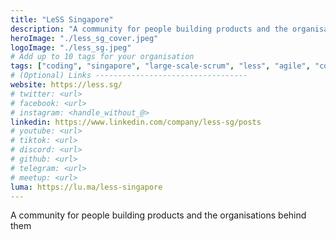 ```yaml
---
title: "LeSS Singapore"
description: "A community for people building products and the organisations behind them"
heroImage: "./less_sg_cover.jpeg"
logoImage: "./less_sg.jpeg"
# Add up to 10 tags for your organisation
tags: ["coding", "singapore", "large-scale-scrum", "less", "agile", "community", "scrum"]
# (Optional) Links ----------------------------------
website: https://less.sg/
# twitter: <url>
# facebook: <url>
# instagram: <handle_without_@>
linkedin: https://www.linkedin.com/company/less-sg/posts
# youtube: <url>
# tiktok: <url>
# discord: <url>
# github: <url>
# telegram: <url>
# meetup: <url>
luma: https://lu.ma/less-singapore
---
```


A community for people building products and the organisations behind them